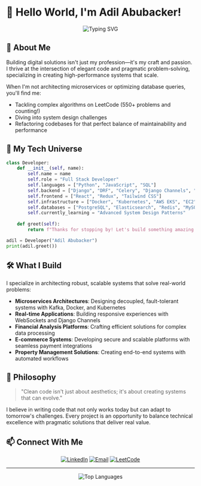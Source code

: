 # 👋 Hello World, I'm Adil Abubacker!

<div align="center">
  
  ![Typing SVG](https://readme-typing-svg.herokuapp.com?font=Fira+Code&pause=1000&color=2196F3&center=true&vCenter=true&width=435&lines=Full+Stack+Developer;System+Architecture+Enthusiast;Problem+Solver+%7C+550%2B+LeetCode+Problems;Microservices+%26+Scalable+Systems+Builder)

</div>

## 💫 About Me

Building digital solutions isn't just my profession—it's my craft and passion. I thrive at the intersection of elegant code and pragmatic problem-solving, specializing in creating high-performance systems that scale.

When I'm not architecting microservices or optimizing database queries, you'll find me:
- Tackling complex algorithms on LeetCode (550+ problems and counting!)
- Diving into system design challenges
- Refactoring codebases for that perfect balance of maintainability and performance

## 🚀 My Tech Universe

```python
class Developer:
    def __init__(self, name):
        self.name = name
        self.role = "Full Stack Developer"
        self.languages = ["Python", "JavaScript", "SQL"]
        self.backend = ["Django", "DRF", "Celery", "Django Channels", "WebSockets"]
        self.frontend = ["React", "Redux", "Tailwind CSS"]
        self.infrastructure = ["Docker", "Kubernetes", "AWS EKS", "EC2", "Kafka"]
        self.databases = ["PostgreSQL", "Elasticsearch", "Redis", "MySQL"]
        self.currently_learning = "Advanced System Design Patterns"
        
    def greet(self):
        return f"Thanks for stopping by! Let's build something amazing together."

adil = Developer("Adil Abubacker")
print(adil.greet())
```

## 🛠️ What I Build

I specialize in architecting robust, scalable systems that solve real-world problems:

- **Microservices Architectures**: Designing decoupled, fault-tolerant systems with Kafka, Docker, and Kubernetes
- **Real-time Applications**: Building responsive experiences with WebSockets and Django Channels
- **Financial Analysis Platforms**: Crafting efficient solutions for complex data processing
- **E-commerce Systems**: Developing secure and scalable platforms with seamless payment integrations
- **Property Management Solutions**: Creating end-to-end systems with automated workflows

## 🌟 Philosophy

> "Clean code isn't just about aesthetics; it's about creating systems that can evolve."

I believe in writing code that not only works today but can adapt to tomorrow's challenges. Every project is an opportunity to balance technical excellence with pragmatic solutions that deliver real value.

## 📫 Connect With Me

<div align="center">
  
[![LinkedIn](https://img.shields.io/badge/LinkedIn-0077B5?style=for-the-badge&logo=linkedin&logoColor=white)](https://www.linkedin.com/in/adil-abubacker)
[![Email](https://img.shields.io/badge/Email-D14836?style=for-the-badge&logo=gmail&logoColor=white)](mailto:adhilkv313@gmail.com)
[![LeetCode](https://img.shields.io/badge/LeetCode-FFA116?style=for-the-badge&logo=leetcode&logoColor=black)](https://leetcode.com/adilabubacker)

</div>

---

<div align="center">
  <img src="https://github-readme-stats.vercel.app/api/top-langs/?username=adilabubacker&layout=compact&theme=tokyonight" alt="Top Languages" />
</div>
